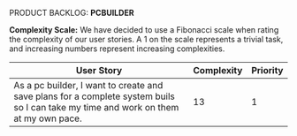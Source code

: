PRODUCT BACKLOG: **PCBUILDER**

__Complexity Scale:__
We have decided to use a Fibonacci scale when rating the complexity of our user stories.
A 1 on the scale represents a trivial task, and increasing numbers represent increasing complexities.

|User Story|Complexity|Priority|
|---|---|---|
|As a pc builder, I want to create and save plans for a complete system buils so I can take my time and work on them at my own pace.|13|1|

